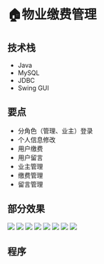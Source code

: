 # 🏠物业缴费管理

<MyGlobalComponent />


## 技术栈
- Java
- MySQL
- JDBC
- Swing GUI

## 要点
- 分角色（管理、业主）登录
- 个人信息修改
- 用户缴费
- 用户留言
- 业主管理
- 缴费管理
- 留言管理

## 部分效果
![](http://cdn.qiniu.liyansheng.top/img/20240707231021.png)
![](http://cdn.qiniu.liyansheng.top/img/20240707231040.png)
![](http://cdn.qiniu.liyansheng.top/img/20240707231057.png)
![](http://cdn.qiniu.liyansheng.top/img/20240707231119.png)
![](http://cdn.qiniu.liyansheng.top/img/20240707231134.png)
![](http://cdn.qiniu.liyansheng.top/img/20240707231200.png)
![](http://cdn.qiniu.liyansheng.top/img/20240707231212.png)
![](http://cdn.qiniu.liyansheng.top/img/20240707231224.png)

## 程序
<!-- ![](http://cdn.qiniu.liyansheng.top/img/20240707233737.png) -->

<PaymentButton :productId="154" />